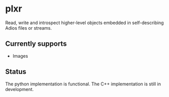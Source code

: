 # plxr

Read, write and introspect higher-level objects embedded in self-describing Adios files or streams.

## Currently supports
   * Images

## Status

The python implementation is functional. The C++ implementation is still in development.
